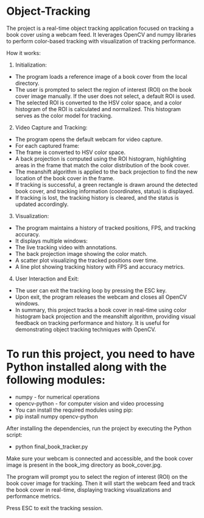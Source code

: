# Object-Tracking

The project is a real-time object tracking application focused on tracking a book cover using a webcam feed. It leverages OpenCV and numpy libraries to perform color-based tracking with visualization of tracking performance.

How it works:

1. Initialization:

- The program loads a reference image of a book cover from the local directory.
- The user is prompted to select the region of interest (ROI) on the book cover image manually. If the user does not select, a default ROI is used.
- The selected ROI is converted to the HSV color space, and a color histogram of the ROI is calculated and normalized. This histogram serves as the color model for tracking.

2. Video Capture and Tracking:

- The program opens the default webcam for video capture.
- For each captured frame:
- The frame is converted to HSV color space.
- A back projection is computed using the ROI histogram, highlighting areas in the frame that match the color distribution of the book cover.
- The meanshift algorithm is applied to the back projection to find the new location of the book cover in the frame.
- If tracking is successful, a green rectangle is drawn around the detected book cover, and tracking information (coordinates, status) is displayed.
- If tracking is lost, the tracking history is cleared, and the status is updated accordingly.

3. Visualization:

- The program maintains a history of tracked positions, FPS, and tracking accuracy.
- It displays multiple windows:
- The live tracking video with annotations.
- The back projection image showing the color match.
- A scatter plot visualizing the tracked positions over time.
- A line plot showing tracking history with FPS and accuracy metrics.

4. User Interaction and Exit:

- The user can exit the tracking loop by pressing the ESC key.
- Upon exit, the program releases the webcam and closes all OpenCV windows.
- In summary, this project tracks a book cover in real-time using color histogram back projection and the meanshift algorithm, providing visual feedback on tracking performance and history. It is useful for demonstrating object tracking techniques with OpenCV.

# To run this project, you need to have Python installed along with the following modules:
- numpy - for numerical operations
- opencv-python - for computer vision and video processing
- You can install the required modules using pip:
- pip install numpy opencv-python
  
After installing the dependencies, run the project by executing the Python script:


- python final_book_tracker.py
  
Make sure your webcam is connected and accessible, and the book cover image is present in the book_img directory as book_cover.jpg.

The program will prompt you to select the region of interest (ROI) on the book cover image for tracking. Then it will start the webcam feed and track the book cover in real-time, displaying tracking visualizations and performance metrics.

Press ESC to exit the tracking session.
